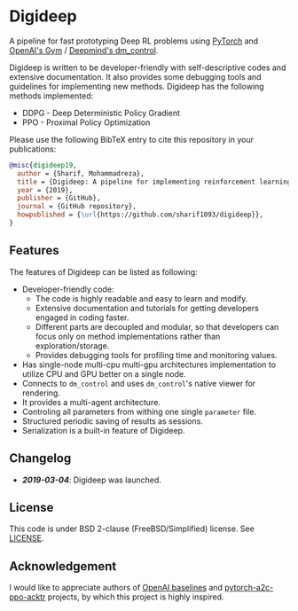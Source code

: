 # Digideep

A pipeline for fast prototyping Deep RL problems using [PyTorch](https://github.com/pytorch/pytorch)
and [OpenAI's Gym](https://github.com/openai/gym) / [Deepmind's dm_control](https://github.com/deepmind/dm_control).

Digideep is written to be developer-friendly with self-descriptive codes and extensive documentation. It also provides
some debugging tools and guidelines for implementing new methods. Digideep has the following methods implemented:

* DDPG - Deep Deterministic Policy Gradient
* PPO - Proximal Policy Optimization

Please use the following BibTeX entry to cite this repository in your publications:

```bibtex
@misc{digideep19,
  author = {Sharif, Mohammadreza},
  title = {Digideep: A pipeline for implementing reinforcement learning problems},
  year = {2019},
  publisher = {GitHub},
  journal = {GitHub repository},
  howpublished = {\url{https://github.com/sharif1093/digideep}},
}
```

## Features

The features of Digideep can be listed as following:

* Developer-friendly code:
  * The code is highly readable and easy to learn and modify.
  * Extensive documentation and tutorials for getting developers engaged in coding faster.
  * Different parts are decoupled and modular, so that developers can focus only on method
    implementations rather than exploration/storage.
  * Provides debugging tools for profiling time and monitoring values.
* Has single-node multi-cpu multi-gpu architectures implementation to utilize CPU and GPU better on a single node.
* Connects to `dm_control` and uses `dm_control`'s native viewer for rendering.
* It provides a multi-agent architecture.
* Controling all parameters from withing one single `parameter` file.
* Structured periodic saving of results as sessions.
* Serialization is a built-in feature of Digideep.


## Changelog

* **_2019-03-04_**: Digideep was launched.

## License

This code is under BSD 2-clause (FreeBSD/Simplified) license. See [LICENSE](LICENSE).

## Acknowledgement

I would like to appreciate authors of [OpenAI baselines](https://github.com/openai/baselines) and 
[pytorch-a2c-ppo-acktr](https://github.com/ikostrikov/pytorch-a2c-ppo-acktr) projects, by which
this project is highly inspired.
